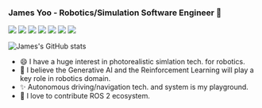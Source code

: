### James Yoo - Robotics/Simulation Software Engineer 👋
<img src="https://img.shields.io/badge/ROS-22314E?style=flat-square&logo=C%2B%2B&logoColor=white"> <img src="https://img.shields.io/badge/C++-00599C?style=flat-square&logo=C%2B%2B&logoColor=white"> <img src="https://img.shields.io/badge/Python-3776AB?style=flat-square&logo=C%2B%2B&logoColor=white"> <img src="https://img.shields.io/badge/Qt-41CD52?style=flat-square&logo=C%2B%2B&logoColor=white"> <img src="https://img.shields.io/badge/Unreal Engine-0E1128?style=flat-square&logo=C%2B%2B&logoColor=white"> <img src="https://img.shields.io/badge/NVIDIA-76B900?style=flat-square&logo=C%2B%2B&logoColor=white"> <img src="https://img.shields.io/badge/Ubuntu-E95420?style=flat-square&logo=C%2B%2B&logoColor=white">
  
![James's GitHub stats](https://github-readme-stats.vercel.app/api?username=james-yoo&show_icons=true&theme=radical)
  
 - 😄 I have a huge interest in photorealistic simlation tech. for robotics.
 - 🔭 I believe the Generative AI and the Reinforcement Learning will play a key role in robotics domain.
 - ✨ Autonomous driving/navigation tech. and system is my playground.
 - 🌱 I love to contribute ROS 2 ecosystem.
<!--
**james-yoo/james-yoo** is a ✨ _special_ ✨ repository because its `README.md` (this file) appears on your GitHub profile.

Here are some ideas to get you started:

- 🔭 I’m currently working on ...
- 🌱 I’m currently learning ...
- 👯 I’m looking to collaborate on ...
- 🤔 I’m looking for help with ...
- 💬 Ask me about ...
- 📫 How to reach me: ...
- 😄 Pronouns: ...
- ⚡ Fun fact: ...
-->
